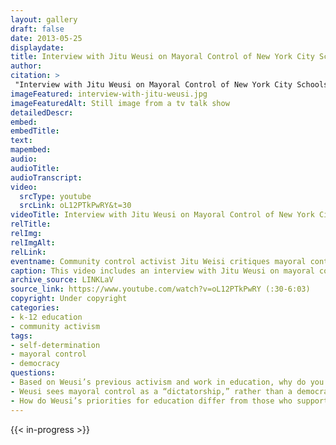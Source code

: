 ```yaml
--- 
layout: gallery
draft: false
date: 2013-05-25
displaydate: 
title: Interview with Jitu Weusi on Mayoral Control of New York City Schools
author: 
citation: >
 "Interview with Jitu Weusi on Mayoral Control of New York City Schools," in New York City Civil Rights History Project, Accessed: [Month Day, Year], https://nyccivilrightshistory.org/gallery/interview-with-jitu-weusi.
imageFeatured: interview-with-jitu-weusi.jpg
imageFeaturedAlt: Still image from a tv talk show
detailedDescr: 
embed: 
embedTitle: 
text: 
mapembed: 
audio: 
audioTitle: 
audioTranscript: 
video: 
  srcType: youtube
  srcLink: oL12PTkPwRY&t=30
videoTitle: Interview with Jitu Weusi on Mayoral Control of New York City Schools
relTitle: 
relImg: 
relImgAlt: 
relLink: 
eventname: Community control activist Jitu Weisi critiques mayoral control.
caption: This video includes an interview with Jitu Weusi on mayoral control of New York City public schools. Weusi is a critic of mayoral control who outlines the reasons he believes this structure of school governance disempowers people and the communities they live in.
archive_source: LINKLaV
source_link: https://www.youtube.com/watch?v=oL12PTkPwRY (:30-6:03)
copyright: Under copyright
categories: 
- k-12 education
- community activism
tags: 
- self-determination
- mayoral control
- democracy
questions: 
- Based on Weusi’s previous activism and work in education, why do you think he is opposed to mayoral control of schools?
- Weusi sees mayoral control as a “dictatorship,” rather than a democratic organization of schools. Why does he view mayoral control as a “dictatorship?” Do you agree or disagree? Why?
- How do Weusi’s priorities for education differ from those who supported mayoral control like Joel Klein and Michael Bloomberg?
--- 
```

 
{{< in-progress >}}
